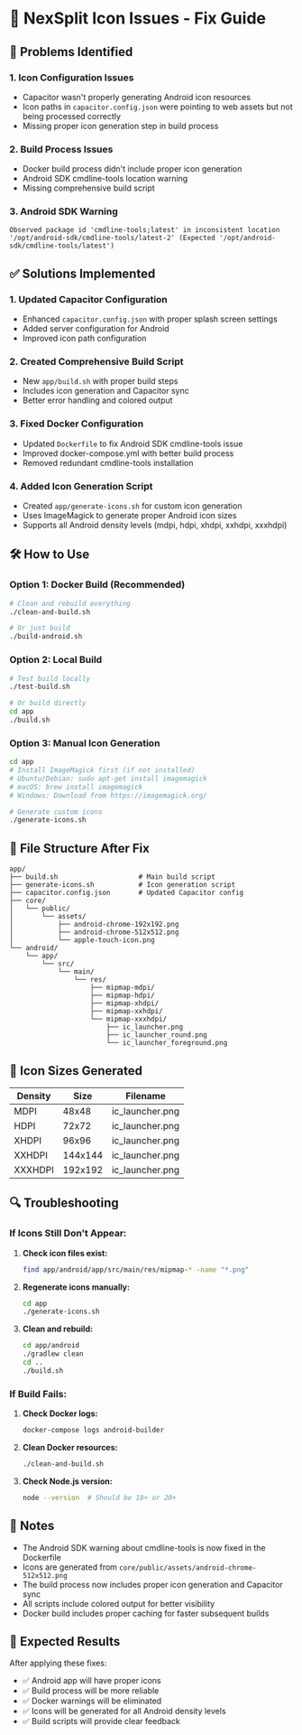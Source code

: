 # 🔧 NexSplit Icon Issues - Fix Guide

## 🚨 Problems Identified

### 1. **Icon Configuration Issues**

- Capacitor wasn't properly generating Android icon resources
- Icon paths in `capacitor.config.json` were pointing to web assets but not being processed correctly
- Missing proper icon generation step in build process

### 2. **Build Process Issues**

- Docker build process didn't include proper icon generation
- Android SDK cmdline-tools location warning
- Missing comprehensive build script

### 3. **Android SDK Warning**

```
Observed package id 'cmdline-tools;latest' in inconsistent location
'/opt/android-sdk/cmdline-tools/latest-2' (Expected '/opt/android-sdk/cmdline-tools/latest')
```

## ✅ Solutions Implemented

### 1. **Updated Capacitor Configuration**

- Enhanced `capacitor.config.json` with proper splash screen settings
- Added server configuration for Android
- Improved icon path configuration

### 2. **Created Comprehensive Build Script**

- New `app/build.sh` with proper build steps
- Includes icon generation and Capacitor sync
- Better error handling and colored output

### 3. **Fixed Docker Configuration**

- Updated `Dockerfile` to fix Android SDK cmdline-tools issue
- Improved docker-compose.yml with better build process
- Removed redundant cmdline-tools installation

### 4. **Added Icon Generation Script**

- Created `app/generate-icons.sh` for custom icon generation
- Uses ImageMagick to generate proper Android icon sizes
- Supports all Android density levels (mdpi, hdpi, xhdpi, xxhdpi, xxxhdpi)

## 🛠️ How to Use

### Option 1: Docker Build (Recommended)

```bash
# Clean and rebuild everything
./clean-and-build.sh

# Or just build
./build-android.sh
```

### Option 2: Local Build

```bash
# Test build locally
./test-build.sh

# Or build directly
cd app
./build.sh
```

### Option 3: Manual Icon Generation

```bash
cd app
# Install ImageMagick first (if not installed)
# Ubuntu/Debian: sudo apt-get install imagemagick
# macOS: brew install imagemagick
# Windows: Download from https://imagemagick.org/

# Generate custom icons
./generate-icons.sh
```

## 📁 File Structure After Fix

```
app/
├── build.sh                    # Main build script
├── generate-icons.sh           # Icon generation script
├── capacitor.config.json       # Updated Capacitor config
├── core/
│   └── public/
│       └── assets/
│           ├── android-chrome-192x192.png
│           ├── android-chrome-512x512.png
│           └── apple-touch-icon.png
└── android/
    └── app/
        └── src/
            └── main/
                └── res/
                    ├── mipmap-mdpi/
                    ├── mipmap-hdpi/
                    ├── mipmap-xhdpi/
                    ├── mipmap-xxhdpi/
                    └── mipmap-xxxhdpi/
                        ├── ic_launcher.png
                        ├── ic_launcher_round.png
                        └── ic_launcher_foreground.png
```

## 🎯 Icon Sizes Generated

| Density | Size    | Filename        |
| ------- | ------- | --------------- |
| MDPI    | 48x48   | ic_launcher.png |
| HDPI    | 72x72   | ic_launcher.png |
| XHDPI   | 96x96   | ic_launcher.png |
| XXHDPI  | 144x144 | ic_launcher.png |
| XXXHDPI | 192x192 | ic_launcher.png |

## 🔍 Troubleshooting

### If Icons Still Don't Appear:

1. **Check icon files exist:**

   ```bash
   find app/android/app/src/main/res/mipmap-* -name "*.png"
   ```

2. **Regenerate icons manually:**

   ```bash
   cd app
   ./generate-icons.sh
   ```

3. **Clean and rebuild:**
   ```bash
   cd app/android
   ./gradlew clean
   cd ..
   ./build.sh
   ```

### If Build Fails:

1. **Check Docker logs:**

   ```bash
   docker-compose logs android-builder
   ```

2. **Clean Docker resources:**

   ```bash
   ./clean-and-build.sh
   ```

3. **Check Node.js version:**
   ```bash
   node --version  # Should be 18+ or 20+
   ```

## 📝 Notes

- The Android SDK warning about cmdline-tools is now fixed in the Dockerfile
- Icons are generated from `core/public/assets/android-chrome-512x512.png`
- The build process now includes proper icon generation and Capacitor sync
- All scripts include colored output for better visibility
- Docker build includes proper caching for faster subsequent builds

## 🎉 Expected Results

After applying these fixes:

- ✅ Android app will have proper icons
- ✅ Build process will be more reliable
- ✅ Docker warnings will be eliminated
- ✅ Icons will be generated for all Android density levels
- ✅ Build scripts will provide clear feedback
